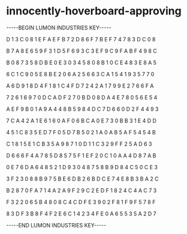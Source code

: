 # innocently-hoverboard-approving

-----BEGIN LUMON INDUSTRIES KEY-----

D 1 3 C 0 8 1 E F A E F B 7 2 D 8 6 F 7 B E F 7 4 7 8 3 D C 0 8

B 7 A 8 E 6 5 9 F 3 1 D 5 F 6 9 3 C 3 E F 9 C 9 F A B F 4 9 8 C

B 0 8 7 3 5 8 D B E 0 E 3 0 3 4 5 8 0 8 B 1 0 C E 4 8 3 E 8 A 5

6 C 1 C 9 0 5 E 8 B E 2 0 6 A 2 5 6 6 3 C A 1 5 4 1 9 3 5 7 7 0

A 6 D 9 1 8 D 4 F 1 8 1 C 4 F D 7 2 4 2 A 1 7 9 9 E 2 7 6 6 F A

7 2 6 1 6 9 7 0 D C A D F 2 7 0 B D 0 8 D A 4 E 7 8 0 5 6 E 5 4

A E F 9 B 0 1 A 9 A 4 4 8 B 5 9 8 4 D C 7 D 6 6 0 D 2 F 4 4 9 3

7 C A 4 2 A 1 E 6 1 6 0 A F 0 6 B C A 0 E 7 3 0 B B 3 1 E 4 D D

4 5 1 C 8 3 5 E D 7 F 0 5 D 7 B 5 0 2 1 A 0 A B 5 A F 5 4 5 4 B

C 1 8 1 5 E 1 C B 3 5 A 9 8 7 1 0 D 1 1 C 3 2 9 F F 2 5 A D 6 3

D 6 6 6 F 4 A 7 8 5 D 8 5 7 5 F 1 E F 2 0 C 1 0 A A 4 D 8 7 A B

0 E 7 6 D A 6 4 8 5 2 1 D 9 3 0 4 8 7 5 8 B 9 D 8 4 C 5 0 C E 3

3 F 2 3 0 8 8 B 9 7 5 B E 6 D B 2 6 B D C E 7 4 E 8 B 3 B A 2 C

B 2 8 7 0 F A 7 1 4 A 2 A 9 F 2 9 C 2 E D F 1 8 2 4 C 4 A C 7 3

F 3 2 2 0 6 5 B 4 8 0 8 C 4 C D F E 3 9 0 2 F 8 1 F 9 F 5 7 8 F

8 3 D F 3 B 8 F 4 F 2 E 6 C 1 4 2 3 4 F E 0 A 6 5 5 3 5 A 2 D 7

-----END LUMON INDUSTRIES KEY-----

